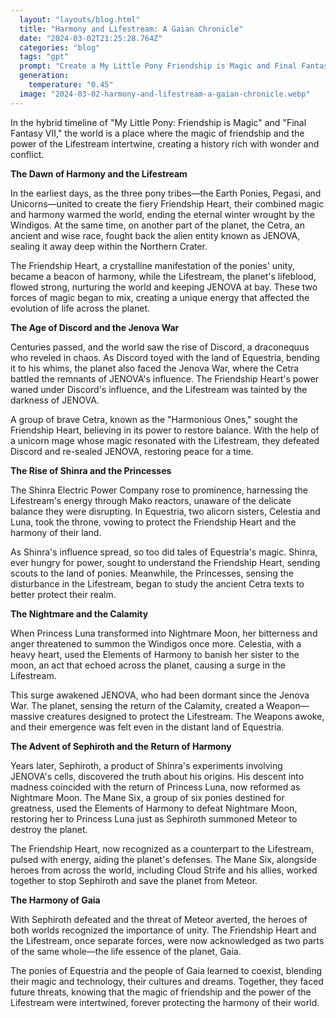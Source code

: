 ```yaml
---
  layout: "layouts/blog.html"
  title: "Harmony and Lifestream: A Gaian Chronicle"
  date: "2024-03-02T21:25:28.764Z"
  categories: "blog"
  tags: "gpt"
  prompt: "Create a My Little Pony Friendship is Magic and Final Fantasy 7 hybrid timeline, where the known start of both timelines are fused, and the magic systems of both universes are mixed; starting with the three pony tribes uniting and accidentally creating the fiery Friendship Heart, therefore warming the world around them and ending the eternal winter caused by the Windigos who were feeding off of the hatred the three pony tribes had to each other, as well as the Cetra fighting back JENOVA while it's happening, with both of those events happening at the same time and on the exact same planet. \r\n\r\nFor example (don't actually use this example): While the Main 6 were getting their cutie marks from Rainbow Dash's Sonic Rainbow, Sephiroth burnt down Nibelheim, causing several loses of life and injuring many more, which would later be known as the infamous Nibelheim Incident.\r\n\r\nFor inspiration/help on making a \"hybrid timeline\", here are the two timelines of both MLP:FiM and FF7:\r\n\r\nhttps://finalfantasy.fandom.com/wiki/Final_Fantasy_VII_timeline\r\n\r\nhttps://mlp.fandom.com/wiki/Fictional_chronology"
  generation: 
    temperature: "0.45"
  image: "2024-03-02-harmony-and-lifestream-a-gaian-chronicle.webp"
---
```

In the hybrid timeline of "My Little Pony: Friendship is Magic" and "Final Fantasy VII," the world is a place where the magic of friendship and the power of the Lifestream intertwine, creating a history rich with wonder and conflict. 

**The Dawn of Harmony and the Lifestream**

In the earliest days, as the three pony tribes—the Earth Ponies, Pegasi, and Unicorns—united to create the fiery Friendship Heart, their combined magic and harmony warmed the world, ending the eternal winter wrought by the Windigos. At the same time, on another part of the planet, the Cetra, an ancient and wise race, fought back the alien entity known as JENOVA, sealing it away deep within the Northern Crater. 

The Friendship Heart, a crystalline manifestation of the ponies' unity, became a beacon of harmony, while the Lifestream, the planet's lifeblood, flowed strong, nurturing the world and keeping JENOVA at bay. These two forces of magic began to mix, creating a unique energy that affected the evolution of life across the planet.

**The Age of Discord and the Jenova War**

Centuries passed, and the world saw the rise of Discord, a draconequus who reveled in chaos. As Discord toyed with the land of Equestria, bending it to his whims, the planet also faced the Jenova War, where the Cetra battled the remnants of JENOVA's influence. The Friendship Heart's power waned under Discord's influence, and the Lifestream was tainted by the darkness of JENOVA.

A group of brave Cetra, known as the "Harmonious Ones," sought the Friendship Heart, believing in its power to restore balance. With the help of a unicorn mage whose magic resonated with the Lifestream, they defeated Discord and re-sealed JENOVA, restoring peace for a time.

**The Rise of Shinra and the Princesses**

The Shinra Electric Power Company rose to prominence, harnessing the Lifestream's energy through Mako reactors, unaware of the delicate balance they were disrupting. In Equestria, two alicorn sisters, Celestia and Luna, took the throne, vowing to protect the Friendship Heart and the harmony of their land.

As Shinra's influence spread, so too did tales of Equestria's magic. Shinra, ever hungry for power, sought to understand the Friendship Heart, sending scouts to the land of ponies. Meanwhile, the Princesses, sensing the disturbance in the Lifestream, began to study the ancient Cetra texts to better protect their realm.

**The Nightmare and the Calamity**

When Princess Luna transformed into Nightmare Moon, her bitterness and anger threatened to summon the Windigos once more. Celestia, with a heavy heart, used the Elements of Harmony to banish her sister to the moon, an act that echoed across the planet, causing a surge in the Lifestream.

This surge awakened JENOVA, who had been dormant since the Jenova War. The planet, sensing the return of the Calamity, created a Weapon—massive creatures designed to protect the Lifestream. The Weapons awoke, and their emergence was felt even in the distant land of Equestria.

**The Advent of Sephiroth and the Return of Harmony**

Years later, Sephiroth, a product of Shinra's experiments involving JENOVA's cells, discovered the truth about his origins. His descent into madness coincided with the return of Princess Luna, now reformed as Nightmare Moon. The Mane Six, a group of six ponies destined for greatness, used the Elements of Harmony to defeat Nightmare Moon, restoring her to Princess Luna just as Sephiroth summoned Meteor to destroy the planet.

The Friendship Heart, now recognized as a counterpart to the Lifestream, pulsed with energy, aiding the planet's defenses. The Mane Six, alongside heroes from across the world, including Cloud Strife and his allies, worked together to stop Sephiroth and save the planet from Meteor.

**The Harmony of Gaia**

With Sephiroth defeated and the threat of Meteor averted, the heroes of both worlds recognized the importance of unity. The Friendship Heart and the Lifestream, once separate forces, were now acknowledged as two parts of the same whole—the life essence of the planet, Gaia.

The ponies of Equestria and the people of Gaia learned to coexist, blending their magic and technology, their cultures and dreams. Together, they faced future threats, knowing that the magic of friendship and the power of the Lifestream were intertwined, forever protecting the harmony of their world.
